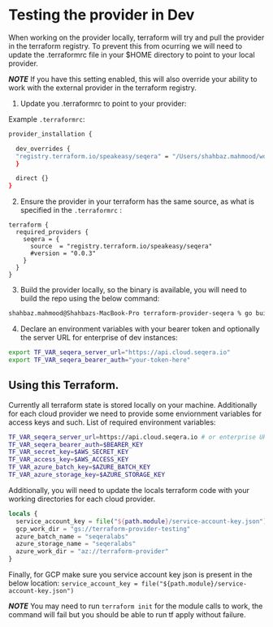 # Testing the provider in Dev

When working on the provider locally, terraform will try and pull the provider in the terraform registry. To prevent this from ocurring we will need to update the .terraformrc file in your $HOME directory to point to your local provider.

***NOTE***
If you have this setting enabled, this will also override your ability to work with the external provider in the terraform registry.

1. Update you .terraformrc to point to your provider:

Example `.terraformrc`:
```sh
provider_installation {

  dev_overrides {
  "registry.terraform.io/speakeasy/seqera" = "/Users/shahbaz.mahmood/workspace/devops/terraform-provider-seqera"
  }

  direct {}
}
```


2. Ensure the provider in your terraform has the same source, as what is specified in the `.terraformrc` :

```hcl
terraform {
  required_providers {
    seqera = {
      source  = "registry.terraform.io/speakeasy/seqera"
      #version = "0.0.3"
    }
  }
}
```

3. Build the provider locally, so the binary is available, you will need to build the repo using the below command:

```sh
shahbaz.mahmood@Shahbazs-MacBook-Pro terraform-provider-seqera % go build .
```


4. Declare an environment variables with your bearer token and optionally the server URL for enterprise of dev instances:
```sh
export TF_VAR_seqera_server_url="https://api.cloud.seqera.io"
export TF_VAR_seqera_bearer_auth="your-token-here"
```


## Using this Terraform.

Currently all terraform state is stored locally on your machine. Additionally for each cloud provider we need to provide some enviornment variables for access keys and such. List of required environment variables:
```sh
TF_VAR_seqera_server_url=https://api.cloud.seqera.io # or enterprise URL
TF_VAR_seqera_bearer_auth=$BEARER_KEY
TF_VAR_secret_key=$AWS_SECRET_KEY
TF_VAR_access_key=$AWS_ACCESS_KEY
TF_VAR_azure_batch_key=$AZURE_BATCH_KEY
TF_VAR_azure_storage_key=$AZURE_STORAGE_KEY
```

Additionally, you will need to update the locals terraform code with your working directories for each cloud provider.
```terraform
locals {
  service_account_key = file("${path.module}/service-account-key.json")
  gcp_work_dir = "gs://terraform-provider-testing"
  azure_batch_name = "seqeralabs"
  azure_storage_name = "seqeralabs"
  azure_work_dir = "az://terraform-provider"
}
```

Finally, for GCP make sure you service account key json is present in the below location:
`service_account_key = file("${path.module}/service-account-key.json")`


***NOTE***
You may need to run `terraform init` for the module calls to work, the command will fail but you should be able to run tf apply without failure.
